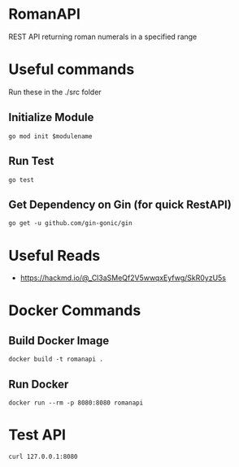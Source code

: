 # RomanAPI
REST API returning roman numerals in a specified range

# Useful commands
Run these in the ./src folder

## Initialize Module
```go mod init $modulename```

## Run Test
```go test```

## Get Dependency on Gin (for quick RestAPI)
```go get -u github.com/gin-gonic/gin```

# Useful Reads
- https://hackmd.io/@_Cl3aSMeQf2V5wwqxEyfwg/SkR0yzU5s

# Docker Commands
## Build Docker Image
```docker build -t romanapi .```

## Run Docker 
```docker run --rm -p 8080:8080 romanapi```

# Test API
```curl 127.0.0.1:8080```